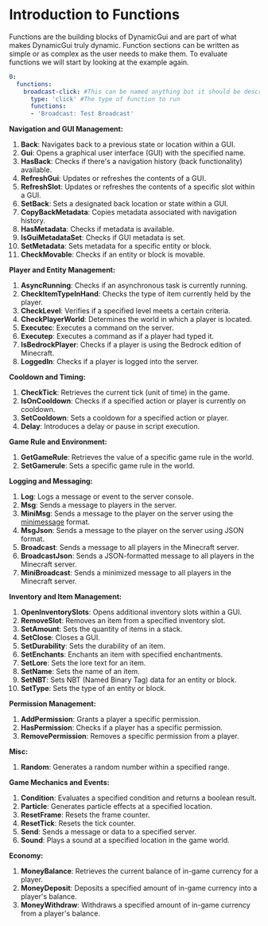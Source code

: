 # Introduction to Functions

Functions are the building blocks of DynamicGui and are part of what makes DynamicGui truly dynamic. Function sections can be written as simple or as complex as the user needs to make them. To evaluate functions we will start by looking at the example again.


```yaml
0:
  functions:
    broadcast-click: #This can be named anything but it should be descriptive
      type: 'click' #The type of function to run
      functions:
      - 'Broadcast: Test Broadcast'
```

**Navigation and GUI Management:**
1. **Back**: Navigates back to a previous state or location within a GUI.
2. **Gui**: Opens a graphical user interface (GUI) with the specified name.
3. **HasBack**: Checks if there's a navigation history (back functionality) available.
4. **RefreshGui**: Updates or refreshes the contents of a GUI.
5. **RefreshSlot**: Updates or refreshes the contents of a specific slot within a GUI.
6. **SetBack**: Sets a designated back location or state within a GUI.
7. **CopyBackMetadata**: Copies metadata associated with navigation history.
8. **HasMetadata**: Checks if metadata is available.
9. **IsGuiMetadataSet**: Checks if GUI metadata is set.
10. **SetMetadata**: Sets metadata for a specific entity or block.
11. **CheckMovable**: Checks if an entity or block is movable.

**Player and Entity Management:**
1. **AsyncRunning**: Checks if an asynchronous task is currently running.
2. **CheckItemTypeInHand**: Checks the type of item currently held by the player.
3. **CheckLevel**: Verifies if a specified level meets a certain criteria.
4. **CheckPlayerWorld**: Determines the world in which a player is located.
5. **Executec**: Executes a command on the server.
6. **Executep**: Executes a command as if a player had typed it.
7. **IsBedrockPlayer**: Checks if a player is using the Bedrock edition of Minecraft.
8. **LoggedIn**: Checks if a player is logged into the server.

**Cooldown and Timing:**
1. **CheckTick**: Retrieves the current tick (unit of time) in the game.
2. **IsOnCooldown**: Checks if a specified action or player is currently on cooldown.
3. **SetCooldown**: Sets a cooldown for a specified action or player.
4. **Delay**: Introduces a delay or pause in script execution.

**Game Rule and Environment:**
1. **GetGameRule**: Retrieves the value of a specific game rule in the world.
2. **SetGamerule**: Sets a specific game rule in the world.

**Logging and Messaging:**
1. **Log**: Logs a message or event to the server console.
2. **Msg**: Sends a message to players in the server.
3. **MiniMsg**: Sends a message to the player on the server using the [minimessage](https://docs.advntr.dev/minimessage/format.html) format.
4. **MsgJson**: Sends a message to the player on the server using JSON format.
5. **Broadcast**: Sends a message to all players in the Minecraft server.
6. **BroadcastJson**: Sends a JSON-formatted message to all players in the Minecraft server.
7. **MiniBroadcast**: Sends a minimized message to all players in the Minecraft server.

**Inventory and Item Management:**
1. **OpenInventorySlots**: Opens additional inventory slots within a GUI.
2. **RemoveSlot**: Removes an item from a specified inventory slot.
3. **SetAmount**: Sets the quantity of items in a stack.
4. **SetClose**: Closes a GUI.
5. **SetDurability**: Sets the durability of an item.
6. **SetEnchants**: Enchants an item with specified enchantments.
7. **SetLore**: Sets the lore text for an item.
8. **SetName**: Sets the name of an item.
9. **SetNBT**: Sets NBT (Named Binary Tag) data for an entity or block.
10. **SetType**: Sets the type of an entity or block.

**Permission Management:**
1. **AddPermission**: Grants a player a specific permission.
2. **HasPermission**: Checks if a player has a specific permission.
3. **RemovePermission**: Removes a specific permission from a player.

**Misc:**
1. **Random**: Generates a random number within a specified range.

**Game Mechanics and Events:**
1. **Condition**: Evaluates a specified condition and returns a boolean result.
2. **Particle**: Generates particle effects at a specified location.
3. **ResetFrame**: Resets the frame counter.
4. **ResetTick**: Resets the tick counter.
5. **Send**: Sends a message or data to a specified server.
6. **Sound**: Plays a sound at a specified location in the game world.

**Economy:**
1. **MoneyBalance**: Retrieves the current balance of in-game currency for a player.
2. **MoneyDeposit**: Deposits a specified amount of in-game currency into a player's balance.
3. **MoneyWithdraw**: Withdraws a specified amount of in-game currency from a player's balance.